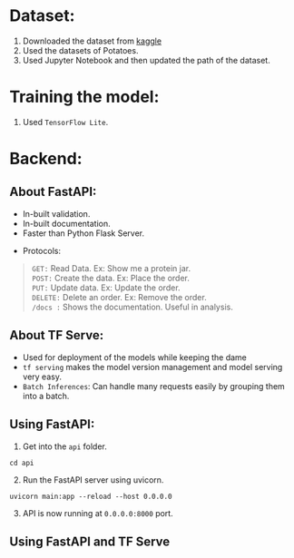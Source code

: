 

# Dataset:
1. Downloaded the dataset from [kaggle](https://www.kaggle.com/datasets/arjuntejaswi/plant-village)
2. Used the datasets of Potatoes.
3. Used Jupyter Notebook and then updated the path of the dataset.

# Training the model:
1. Used `TensorFlow Lite`.

# Backend:
## About FastAPI:
- In-built validation.
- In-built documentation.
- Faster than Python Flask Server.
* Protocols:
> `GET:` Read Data. Ex: Show me a protein jar. <br>
> `POST:` Create the data. Ex: Place the order.<br>
> `PUT:` Update data. Ex: Update the order.<br>
> `DELETE:` Delete an order. Ex: Remove the order.<br>
> `/docs :` Shows the documentation. Useful in analysis. <be>

## About TF Serve:
- Used for deployment of the models while keeping the dame
- `tf serving` makes the model version management and model serving very easy.
- `Batch Inferences`: Can handle many requests easily by grouping them into a batch.

## Using FastAPI:
1. Get into the `api` folder.
```
cd api
```
2. Run the FastAPI server using uvicorn.
```
uvicorn main:app --reload --host 0.0.0.0
```
3. API is now running at `0.0.0.0:8000` port.

## Using FastAPI and TF Serve


